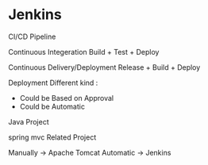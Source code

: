 # Jenkins

CI/CD Pipeline


Continuous Integeration
Build + Test + Deploy

Continuous Delivery/Deployment 
Release + Build + Deploy

Deployment Different kind :
- Could be Based on Approval
- Could be Automatic 


Java Project 

spring mvc Related Project
 
Manually -> Apache Tomcat
Automatic -> Jenkins